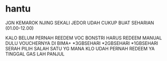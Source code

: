 # hantu
JGN KEMAROK NJING SEKALI JEDOR UDAH CUKUP BUAT SEHARIAN (01.00-12.00)

KALO BELUM PERNAH REEDEM VOC BONSTRI
HARUS REDEEM MANUAL DULU VOUCHERNYA DI BIMA+
*3GBSEHARI
*2GBSEHARI
*1GBSEHARI
SERAH PILIH SALAH SATU YG MANA
KLO UDAH PERNAH REDEEM YA TINGGAL GAS LAH PANJUL

